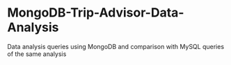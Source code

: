 # MongoDB-Trip-Advisor-Data-Analysis
Data analysis queries using MongoDB and comparison with MySQL queries of the same analysis
